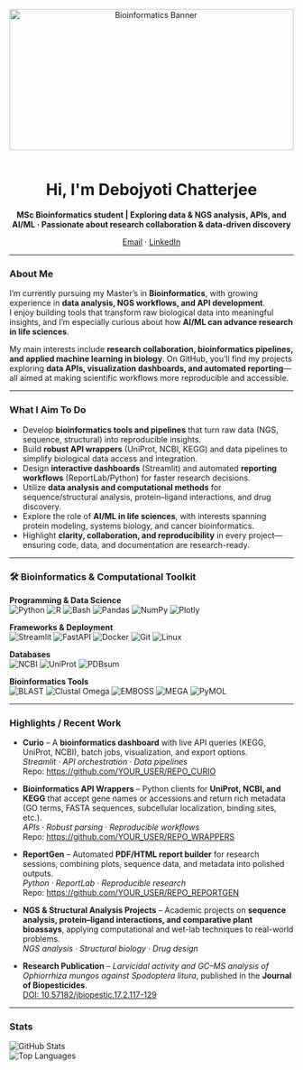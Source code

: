 <!-- Profile README for @DebojyotiChatterjee-VD -->

<div align="center" style="overflow:hidden;">

<img src="assets/Untitled design.png" 
alt="Bioinformatics Banner" width="100%" height="250" style="object-fit: cover;"/>

</div>

<div align="center">

# Hi, I'm Debojyoti Chatterjee   
**MSc Bioinformatics student | Exploring data & NGS analysis, APIs, and AI/ML · Passionate about research collaboration & data-driven discovery**

[Email](mailto:cdebojyoti.research@gmail.com) · [LinkedIn](https://www.linkedin.com/in/debojyoti-chatterjee-bioinfo)

</div>

---

### About Me  
I’m currently pursuing my Master’s in **Bioinformatics**, with growing experience in **data analysis, NGS workflows, and API development**.  
I enjoy building tools that transform raw biological data into meaningful insights, and I’m especially curious about how **AI/ML can advance research in life sciences**.  

My main interests include **research collaboration, bioinformatics pipelines, and applied machine learning in biology**. On GitHub, you’ll find my projects exploring **data APIs, visualization dashboards, and automated reporting**—all aimed at making scientific workflows more reproducible and accessible.  

---

### What I Aim To Do
- Develop **bioinformatics tools and pipelines** that turn raw data (NGS, sequence, structural) into reproducible insights.  
- Build **robust API wrappers** (UniProt, NCBI, KEGG) and data pipelines to simplify biological data access and integration.  
- Design **interactive dashboards** (Streamlit) and automated **reporting workflows** (ReportLab/Python) for faster research decisions.  
- Utilize **data analysis and computational methods** for sequence/structural analysis, protein–ligand interactions, and drug discovery.  
- Explore the role of **AI/ML in life sciences**, with interests spanning protein modeling, systems biology, and cancer bioinformatics.  
- Highlight **clarity, collaboration, and reproducibility** in every project—ensuring code, data, and documentation are research-ready.  

---

### 🛠️ Bioinformatics & Computational Toolkit  

**Programming & Data Science**  
![Python](https://img.shields.io/badge/Python-3776AB?logo=python&logoColor=white)
![R](https://img.shields.io/badge/R-276DC3?logo=r&logoColor=white)
![Bash](https://img.shields.io/badge/Bash-4EAA25?logo=gnubash&logoColor=white)
![Pandas](https://img.shields.io/badge/Pandas-150458?logo=pandas&logoColor=white)
![NumPy](https://img.shields.io/badge/NumPy-013243?logo=numpy&logoColor=white)
![Plotly](https://img.shields.io/badge/Plotly-3F4F75?logo=plotly&logoColor=white)

**Frameworks & Deployment**  
![Streamlit](https://img.shields.io/badge/Streamlit-FF4B4B?logo=streamlit&logoColor=white)
![FastAPI](https://img.shields.io/badge/FastAPI-009688?logo=fastapi&logoColor=white)
![Docker](https://img.shields.io/badge/Docker-2496ED?logo=docker&logoColor=white)
![Git](https://img.shields.io/badge/Git-F05032?logo=git&logoColor=white)
![Linux](https://img.shields.io/badge/Linux-FCC624?logo=linux&logoColor=black)

**Databases**  
![NCBI](https://img.shields.io/badge/NCBI-4CAF50?logo=databricks&logoColor=white)
![UniProt](https://img.shields.io/badge/UniProt-003366?logo=universal-access&logoColor=white)
![PDBsum](https://img.shields.io/badge/PDBsum-8E44AD?logo=databricks&logoColor=white)

**Bioinformatics Tools**  
![BLAST](https://img.shields.io/badge/BLAST-1F618D?logo=biolink&logoColor=white)
![Clustal Omega](https://img.shields.io/badge/Clustal%20Omega-34495E?logo=biolink&logoColor=white)
![EMBOSS](https://img.shields.io/badge/EMBOSS-117864?logo=biolink&logoColor=white)
![MEGA](https://img.shields.io/badge/MEGA-9C640C?logo=biolink&logoColor=white)
![PyMOL](https://img.shields.io/badge/PyMOL-7D3C98?logo=biolink&logoColor=white)

---

### Highlights / Recent Work
- **Curio** – A **bioinformatics dashboard** with live API queries (KEGG, UniProt, NCBI), batch jobs, visualization, and export options.  
  _Streamlit · API orchestration · Data pipelines_  
  Repo: https://github.com/YOUR_USER/REPO_CURIO  

- **Bioinformatics API Wrappers** – Python clients for **UniProt, NCBI, and KEGG** that accept gene names or accessions and return rich metadata (GO terms, FASTA sequences, subcellular localization, binding sites, etc.).  
  _APIs · Robust parsing · Reproducible workflows_  
  Repo: https://github.com/YOUR_USER/REPO_WRAPPERS  

- **ReportGen** – Automated **PDF/HTML report builder** for research sessions, combining plots, sequence data, and metadata into polished outputs.  
  _Python · ReportLab · Reproducible research_  
  Repo: https://github.com/YOUR_USER/REPO_REPORTGEN  

- **NGS & Structural Analysis Projects** – Academic projects on **sequence analysis, protein–ligand interactions, and comparative plant bioassays**, applying computational and wet-lab techniques to real-world problems.  
  _NGS analysis · Structural biology · Drug design_  

- **Research Publication** – *Larvicidal activity and GC–MS analysis of Ophiorrhiza mungos against Spodoptera litura*, published in the **Journal of Biopesticides**.  
  [DOI: 10.57182/jbiopestic.17.2.117-129](https://jbiopestic.com/archivesbrief.php?id=726)  

---

### Stats
![GitHub Stats](https://github-readme-stats.vercel.app/api?username=DebojyotiChatterjee-VD&show_icons=true&theme=tokyonight)  
![Top Languages](https://github-readme-stats.vercel.app/api/top-langs/?username=DebojyotiChatterjee-VD&layout=compact&theme=tokyonight)
